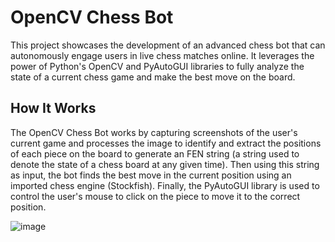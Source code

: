 # OpenCV Chess Bot

This project showcases the development of an advanced chess bot that can autonomously engage users in live chess matches online. It leverages the power of Python's OpenCV and PyAutoGUI libraries to fully analyze the state of a current chess game and make the best move on the board.

## How It Works

The OpenCV Chess Bot works by capturing screenshots of the user's current game and processes the image to identify and extract the positions of each piece on the board to generate an FEN string (a string used to denote the state of a chess board at any given time). Then using this string as input, the bot finds the best move in the current position using an imported chess engine (Stockfish). Finally, the PyAutoGUI library is used to control the user's mouse to click on the piece to move it to the correct position.

![image](https://github.com/Ibrahimango02/OpenCV-Chess-Bot/assets/86329820/c98be7e8-d2d5-424a-b922-a97f29c43825)

